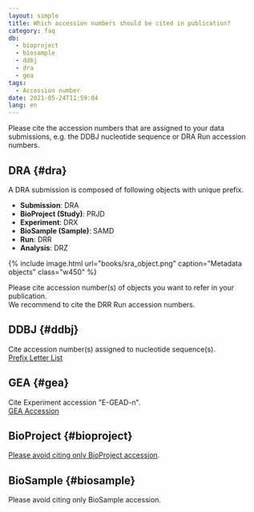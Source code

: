 ```yaml
---
layout: simple
title: Which accession numbers should be cited in publication?
category: faq
db:
  - bioproject
  - biosample
  - ddbj
  - dra
  - gea
tags: 
  - Accession number
date: 2021-05-24T11:59:04
lang: en
---
```


Please cite the accession numbers that are assigned to your data submissions, e.g. the DDBJ nucleotide sequence or DRA Run accession numbers.

## DRA {#dra}

A DRA submission is composed of following objects with unique prefix. 

- **Submission**: DRA
- **BioProject (Study)**: PRJD
- **Experiment**: DRX
- **BioSample (Sample)**: SAMD
- **Run**: DRR
- **Analysis**: DRZ

{% include image.html url="books/sra_object.png" caption="Metadata objects" class="w450" %}

Please cite accession number(s) of objects you want to refer in your publication.  
We recommend to cite the DRR Run accession numbers.

## DDBJ {#ddbj}

Cite accession number(s) assigned to nucleotide sequence(s).    
[Prefix Letter List](/prefix-e.html)

## GEA {#gea}

Cite Experiment accession "E-GEAD-n".  
[GEA Accession](/gea/overview-e.html#acc)

## BioProject {#bioproject}

[Please avoid citing only BioProject accession](/faq/en/project-accession-e.html).

## BioSample {#biosample}

Please avoid citing only BioSample accession.


